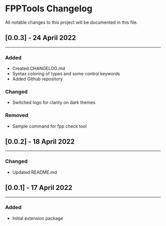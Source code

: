 # FPPTools Changelog
All notable changes to this project will be documented in this file.
## [0.0.3] - 24 April 2022
---
### Added
- Created CHANGELOG.md
- Syntax coloring of types and some control keywords
- Added Github repository
### Changed
- Switched logo for clarity on dark themes
### Removed
- Sample command for fpp check tool
## [0.0.2] - 18 April 2022
---
### Changed
- Updated README.md
## [0.0.1] - 17 April 2022
---
### Added
- Initial extension package